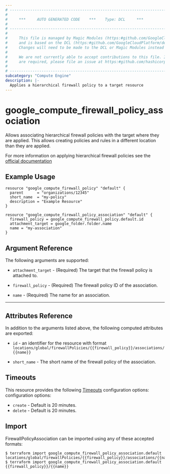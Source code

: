 ```yaml
---
# ----------------------------------------------------------------------------
#
#     ***     AUTO GENERATED CODE    ***    Type: DCL     ***
#
# ----------------------------------------------------------------------------
#
#     This file is managed by Magic Modules (https:#github.com/GoogleCloudPlatform/magic-modules)
#     and is based on the DCL (https:#github.com/GoogleCloudPlatform/declarative-resource-client-library).
#     Changes will need to be made to the DCL or Magic Modules instead of here.
#
#     We are not currently able to accept contributions to this file. If changes
#     are required, please file an issue at https:#github.com/hashicorp/terraform-provider-google/issues/new/choose
#
# ----------------------------------------------------------------------------
subcategory: "Compute Engine"
description: |-
  Applies a hierarchical firewall policy to a target resource
---
```


# google\_compute\_firewall\_policy\_association

Allows associating hierarchical firewall policies with the target where they are applied. This allows creating policies and rules in a different location than they are applied.

For more information on applying hierarchical firewall policies see the [official documentation](https://cloud.google.com/vpc/docs/firewall-policies#managing_hierarchical_firewall_policy_resources)

## Example Usage

```hcl
resource "google_compute_firewall_policy" "default" {
  parent      = "organizations/12345"
  short_name  = "my-policy"
  description = "Example Resource"
}

resource "google_compute_firewall_policy_association" "default" {
  firewall_policy = google_compute_firewall_policy.default.id
  attachment_target = google_folder.folder.name
  name = "my-association"
}
```


## Argument Reference

The following arguments are supported:

* `attachment_target` -
  (Required)
  The target that the firewall policy is attached to.
  
* `firewall_policy` -
  (Required)
  The firewall policy ID of the association.
  
* `name` -
  (Required)
  The name for an association.
  


- - -



## Attributes Reference

In addition to the arguments listed above, the following computed attributes are exported:

* `id` - an identifier for the resource with format `locations/global/firewallPolicies/{{firewall_policy}}/associations/{{name}}`

* `short_name` -
  The short name of the firewall policy of the association.
  
## Timeouts

This resource provides the following
[Timeouts](https://developer.hashicorp.com/terraform/plugin/sdkv2/resources/retries-and-customizable-timeouts) configuration options: configuration options:

- `create` - Default is 20 minutes.
- `delete` - Default is 20 minutes.

## Import

FirewallPolicyAssociation can be imported using any of these accepted formats:

```
$ terraform import google_compute_firewall_policy_association.default locations/global/firewallPolicies/{{firewall_policy}}/associations/{{name}}
$ terraform import google_compute_firewall_policy_association.default {{firewall_policy}}/{{name}}
```



